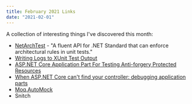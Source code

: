 ```yaml
---
title: February 2021 Links
date: "2021-02-01"
---
```


A collection of interesting things I've discovered this month:

- [NetArchTest](https://github.com/BenMorris/NetArchTest) - "A fluent API for .NET Standard that can enforce architectural rules in unit tests."
- [Writing Logs to XUnit Test Output](https://blog.martincostello.com/writing-logs-to-xunit-test-output/)
- [ASP.NET Core Application Part For Testing Anti-forgery Protected Resources](https://github.com/martincostello/antiforgery-testing-application-part/)
- [When ASP.NET Core can't find your controller: debugging application parts](https://andrewlock.net/when-asp-net-core-cant-find-your-controller-debugging-application-parts/)
- [Moq.AutoMock](https://github.com/moq/Moq.AutoMocker)
- Snitch